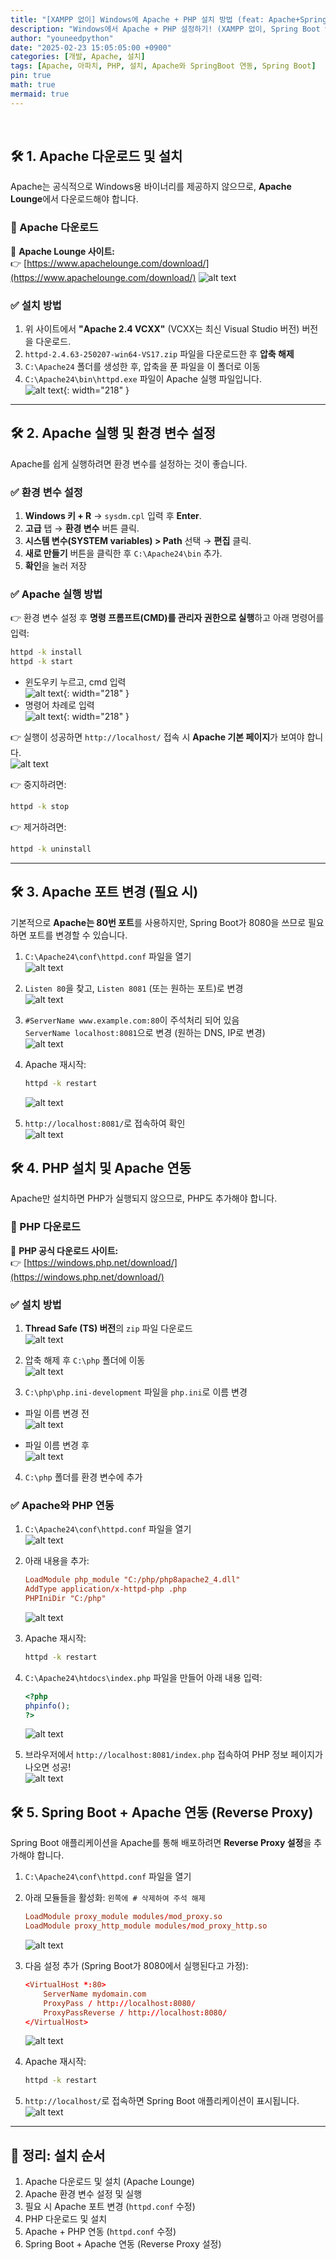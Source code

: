 ```yaml
---
title: "[XAMPP 없이] Windows에 Apache + PHP 설치 방법 (feat: Apache+SpringBoot 연동)"
description: "Windows에서 Apache + PHP 설정하기! (XAMPP 없이, Spring Boot 연동까지)"
author: "youneedpython"
date: "2025-02-23 15:05:05:00 +0900" 
categories: [개발, Apache, 설치]
tags: [Apache, 아파치, PHP, 설치, Apache와 SpringBoot 연동, Spring Boot]
pin: true
math: true
mermaid: true
---
```


<br/>



## 🛠 **1. Apache 다운로드 및 설치**
Apache는 공식적으로 Windows용 바이너리를 제공하지 않으므로, **Apache Lounge**에서 다운로드해야 합니다.

### 🔗 Apache 다운로드
📌 **Apache Lounge 사이트:**  
👉 [https://www.apachelounge.com/download/](https://www.apachelounge.com/download/)
![alt text](../assets/img/2025-02-23/apache-dowload-site.png)

### ✅ **설치 방법**
1. 위 사이트에서 **"Apache 2.4 VCXX"** (VCXX는 최신 Visual Studio 버전) 버전을 다운로드.
2. `httpd-2.4.63-250207-win64-VS17.zip` 파일을 다운로드한 후 **압축 해제**
3. `C:\Apache24` 폴더를 생성한 후, 압축을 푼 파일을 이 폴더로 이동
4. `C:\Apache24\bin\httpd.exe` 파일이 Apache 실행 파일입니다.  
![alt text](../assets/img/2025-02-23/apache-bin-folder.png){: width="218" }

---

## 🛠 **2. Apache 실행 및 환경 변수 설정**
Apache를 쉽게 실행하려면 환경 변수를 설정하는 것이 좋습니다.

### ✅ **환경 변수 설정**
1. **Windows 키 + R** → `sysdm.cpl` 입력 후 **Enter**.
2. **고급** 탭 → **환경 변수** 버튼 클릭.
3. **시스템 변수(SYSTEM variables) > Path** 선택 → **편집** 클릭.
4. **새로 만들기** 버튼을 클릭한 후 `C:\Apache24\bin` 추가.
5. **확인**을 눌러 저장

### ✅ **Apache 실행 방법**
👉 환경 변수 설정 후 **명령 프롬프트(CMD)를 관리자 권한으로 실행**하고 아래 명령어를 입력:
```bash
httpd -k install
httpd -k start
```  
* 윈도우키 누르고, cmd 입력  
![alt text](../assets/img/2025-02-23/apache-cmd-run.png){: width="218" }    
* 명령어 차례로 입력  
![alt text](../assets/img/2025-02-23/apache-install.png){: width="218" }    


👉 실행이 성공하면 `http://localhost/` 접속 시 **Apache 기본 페이지**가 보여야 합니다.  
![alt text](../assets/img/2025-02-23/apache-web.png)

👉 중지하려면:
```bash
httpd -k stop
```
👉 제거하려면:
```bash
httpd -k uninstall
```

---

## 🛠 **3. Apache 포트 변경 (필요 시)**
기본적으로 **Apache는 80번 포트**를 사용하지만, Spring Boot가 8080을 쓰므로 필요하면 포트를 변경할 수 있습니다.

1. `C:\Apache24\conf\httpd.conf` 파일을 열기  
![alt text](../assets/img/2025-02-23/apache-conf-httpd.png)  

2. `Listen 80`을 찾고, `Listen 8081` (또는 원하는 포트)로 변경  
![alt text](../assets/img/2025-02-23/apache-httpd-setting-listen.png)  

3. `#ServerName www.example.com:80`이 주석처리 되어 있음  
`ServerName localhost:8081`으로 변경 (원하는 DNS, IP로 변경)  
![alt text](../assets/img/2025-02-23/apache-httpd-setting-servername.png)  

4. Apache 재시작:
   ```bash
   httpd -k restart
   ```  
   ![alt text](../assets/img/2025-02-23/apache-cmd-restart.png)

5. `http://localhost:8081/`로 접속하여 확인  
![alt text](../assets/img/2025-02-23/apache-web-after-change-port.png)


## 🛠 **4. PHP 설치 및 Apache 연동**
Apache만 설치하면 PHP가 실행되지 않으므로, PHP도 추가해야 합니다.

### 🔗 PHP 다운로드
📌 **PHP 공식 다운로드 사이트:**  
👉 [https://windows.php.net/download/](https://windows.php.net/download/)  

### ✅ **설치 방법**  
1. **Thread Safe (TS) 버전**의 `zip` 파일 다운로드  
![alt text](../assets/img/2025-02-23/php-download.png)  

2. 압축 해제 후 `C:\php` 폴더에 이동  
![alt text](../assets/img/2025-02-23/php-folder-unzip.png)  

3. `C:\php\php.ini-development` 파일을 `php.ini`로 이름 변경  
* 파일 이름 변경 전  
![alt text](../assets/img/2025-02-23/php-ini-before-change-name.png)  

* 파일 이름 변경 후  
![alt text](../assets/img/2025-02-23/php-ini-after-change-name.png)  

4. `C:\php` 폴더를 환경 변수에 추가

### ✅ **Apache와 PHP 연동**
1. `C:\Apache24\conf\httpd.conf` 파일을 열기  
![alt text](../assets/img/2025-02-23/apache-httpd-setting-php.png)  

2. 아래 내용을 추가:
   ```conf
   LoadModule php_module "C:/php/php8apache2_4.dll"
   AddType application/x-httpd-php .php
   PHPIniDir "C:/php"
   ```  
   ![alt text](../assets/img/2025-02-23/apache-httpd-setting-module.png)

3. Apache 재시작:
   ```bash
   httpd -k restart
   ```  

4. `C:\Apache24\htdocs\index.php` 파일을 만들어 아래 내용 입력:  
   ```php
   <?php
   phpinfo();
   ?>
   ```  
   ![alt text](../assets/img/2025-02-23/php-index-file.png)  

5. 브라우저에서 `http://localhost:8081/index.php` 접속하여 PHP 정보 페이지가 나오면 성공!  
![alt text](../assets/img/2025-02-23/php-index-web.png)  


## 🛠 **5. Spring Boot + Apache 연동 (Reverse Proxy)**
Spring Boot 애플리케이션을 Apache를 통해 배포하려면 **Reverse Proxy 설정**을 추가해야 합니다.

1. `C:\Apache24\conf\httpd.conf` 파일을 열기

2. 아래 모듈들을 활성화: ```왼쪽에 # 삭제하여 주석 해제```
   ```conf
   LoadModule proxy_module modules/mod_proxy.so
   LoadModule proxy_http_module modules/mod_proxy_http.so
   ```  
   ![alt text](../assets/img/2025-02-23/proxy-setting-1-apache-httpd.png)  

3. 다음 설정 추가 (Spring Boot가 8080에서 실행된다고 가정):  
   ```conf
   <VirtualHost *:80>
       ServerName mydomain.com
       ProxyPass / http://localhost:8080/
       ProxyPassReverse / http://localhost:8080/
   </VirtualHost>
   ```  
   ![alt text](../assets/img/2025-02-23/proxy-setting-2-httpd-virtualhost.png)  

4. Apache 재시작:  
   ```bash
   httpd -k restart
   ```  

5. `http://localhost/`로 접속하면 Spring Boot 애플리케이션이 표시됩니다.  
![alt text](../assets/img/2025-02-23/springboot-web.png)  

---

## 🎯 **정리: 설치 순서**
1. Apache 다운로드 및 설치 (Apache Lounge)
2. Apache 환경 변수 설정 및 실행
3. 필요 시 Apache 포트 변경 (`httpd.conf` 수정)
4. PHP 다운로드 및 설치
5. Apache + PHP 연동 (`httpd.conf` 수정)
6. Spring Boot + Apache 연동 (Reverse Proxy 설정)

